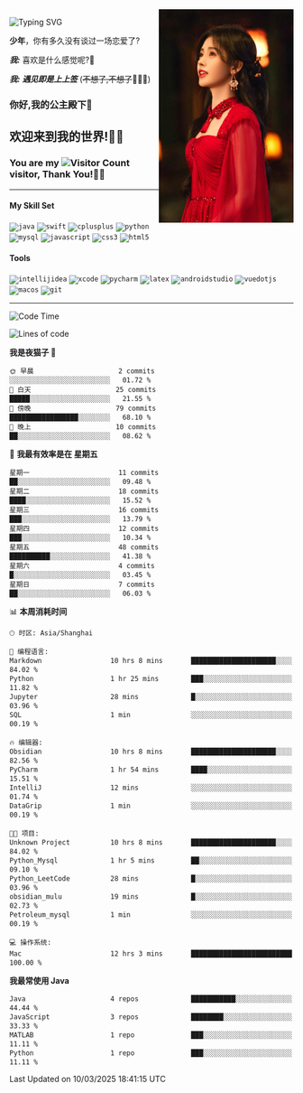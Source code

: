 <!-- **wql521/wql521** is a ✨ _special_ ✨ repository because its `README.md` (this file) appears on your GitHub profile. -->
<img align="right" width=239 src="https://github.com/wql521/wql521/blob/main/鞠婧祎.jpg">

![Typing SVG](https://readme-typing-svg.demolab.com?font=Fira+Code&weight=700&size=31&pause=1000&width=500&height=55&lines=Hi+there%2C+I%E2%80%98m+%E5%B0%98%E4%B8%96%E7%83%9F%E9%9B%A8%E5%AE%A2+!+%F0%9F%AB%B6%F0%9F%8F%BB;%E4%BD%A0%E5%A5%BD%2C+%E6%88%91%E6%98%AF+%E5%B0%98%E4%B8%96%E7%83%9F%E9%9B%A8%E5%AE%A2+!+%F0%9F%AB%B6%F0%9F%8F%BB)

  **少年**，你有多久没有谈过一场恋爱了?
    
  ***我:*** 喜欢是什么感觉呢?🤔
 
  ***我:*** ***遇见即是上上签*** (~~不想了,不想了~~🤦🏻‍♂️)
  ### 你好,我的公主殿下👑
## **欢迎来到我的世界!🥳🥳**

### You are my ![Visitor Count](https://profile-counter.glitch.me/wql521/count.svg) visitor, Thank You!🎉🎉
---

#### My Skill Set
<!-- languages:start -->
<!-- prettier-ignore-start -->
<!-- markdownlint-disable -->
<code><img height="20" src="http://simpleicons.p2hp.com/icons/java.svg" alt="java" /></code>
<code><img height="20" src="https://cdn.simpleicons.org/swift" alt="swift" /></code>
<code><img height="20" src="https://cdn.simpleicons.org/cplusplus" alt="cplusplus" /></code>
<code><img height="20" src="https://cdn.simpleicons.org/python" alt="python" /></code>
<code><img height="20" src="https://cdn.simpleicons.org/mysql" alt="mysql" /></code>
<code><img height="20" src="https://cdn.simpleicons.org/javascript" alt="javascript" /></code>
<code><img height="20" src="https://cdn.simpleicons.org/css3" alt="css3" /></code>
<code><img height="20" src="https://cdn.simpleicons.org/html5" alt="html5" /></code>
<!-- markdownlint-restore -->
<!-- prettier-ignore-end -->

<!-- languages:end -->

#### Tools

<!-- tools:start -->
<!-- prettier-ignore-start -->
<!-- markdownlint-disable -->
<code><img height="20" src="https://cdn.simpleicons.org/intellijidea" alt="intellijidea" /></code>
<code><img height="20" src="https://cdn.simpleicons.org/xcode" alt="xcode" /></code>
<code><img height="20" src="https://cdn.simpleicons.org/pycharm" alt="pycharm" /></code>
<code><img height="20" src="https://cdn.simpleicons.org/latex" alt="latex" /></code>
<code><img height="20" src="https://cdn.simpleicons.org/androidstudio" alt="androidstudio" /></code>
<code><img height="20" src="https://cdn.simpleicons.org/vuedotjs" alt="vuedotjs" /></code>
<code><img height="20" src="https://cdn.simpleicons.org/macos" alt="macos" /></code>
<code><img height="20" src="https://cdn.simpleicons.org/git" alt="git" /></code>
<!-- markdownlint-restore -->
<!-- prettier-ignore-end -->

<!-- tools:end -->

___



<!--START_SECTION:waka-->
![Code Time](http://img.shields.io/badge/Code%20Time-86%20hrs%2034%20mins-blue)

![Lines of code](https://img.shields.io/badge/%E4%BB%8E%E3%80%8CHello%20World%E3%80%8D%E8%B5%B7%E6%88%91%E5%B7%B2%E7%BB%8F%E5%86%99%E4%BA%86-10.5%20thousand%20%E8%A1%8C%E4%BB%A3%E7%A0%81-blue)

**我是夜猫子 🦉** 

```text
🌞 早晨                     2 commits           ░░░░░░░░░░░░░░░░░░░░░░░░░   01.72 % 
🌆 白天                     25 commits          █████░░░░░░░░░░░░░░░░░░░░   21.55 % 
🌃 傍晚                     79 commits          █████████████████░░░░░░░░   68.10 % 
🌙 晚上                     10 commits          ██░░░░░░░░░░░░░░░░░░░░░░░   08.62 % 
```
📅 **我最有效率是在 星期五** 

```text
星期一                      11 commits          ██░░░░░░░░░░░░░░░░░░░░░░░   09.48 % 
星期二                      18 commits          ████░░░░░░░░░░░░░░░░░░░░░   15.52 % 
星期三                      16 commits          ███░░░░░░░░░░░░░░░░░░░░░░   13.79 % 
星期四                      12 commits          ███░░░░░░░░░░░░░░░░░░░░░░   10.34 % 
星期五                      48 commits          ██████████░░░░░░░░░░░░░░░   41.38 % 
星期六                      4 commits           █░░░░░░░░░░░░░░░░░░░░░░░░   03.45 % 
星期日                      7 commits           ██░░░░░░░░░░░░░░░░░░░░░░░   06.03 % 
```


📊 **本周消耗时间** 

```text
🕑︎ 时区: Asia/Shanghai

💬 编程语言: 
Markdown                 10 hrs 8 mins       █████████████████████░░░░   84.02 % 
Python                   1 hr 25 mins        ███░░░░░░░░░░░░░░░░░░░░░░   11.82 % 
Jupyter                  28 mins             █░░░░░░░░░░░░░░░░░░░░░░░░   03.96 % 
SQL                      1 min               ░░░░░░░░░░░░░░░░░░░░░░░░░   00.19 % 

🔥 编辑器: 
Obsidian                 10 hrs 8 mins       █████████████████████░░░░   82.56 % 
PyCharm                  1 hr 54 mins        ████░░░░░░░░░░░░░░░░░░░░░   15.51 % 
IntelliJ                 12 mins             ░░░░░░░░░░░░░░░░░░░░░░░░░   01.74 % 
DataGrip                 1 min               ░░░░░░░░░░░░░░░░░░░░░░░░░   00.19 % 

🐱‍💻 项目: 
Unknown Project          10 hrs 8 mins       █████████████████████░░░░   84.02 % 
Python_Mysql             1 hr 5 mins         ██░░░░░░░░░░░░░░░░░░░░░░░   09.10 % 
Python_LeetCode          28 mins             █░░░░░░░░░░░░░░░░░░░░░░░░   03.96 % 
obsidian_mulu            19 mins             █░░░░░░░░░░░░░░░░░░░░░░░░   02.73 % 
Petroleum_mysql          1 min               ░░░░░░░░░░░░░░░░░░░░░░░░░   00.19 % 

💻 操作系统: 
Mac                      12 hrs 3 mins       █████████████████████████   100.00 % 
```

**我最常使用 Java** 

```text
Java                     4 repos             ███████████░░░░░░░░░░░░░░   44.44 % 
JavaScript               3 repos             ████████░░░░░░░░░░░░░░░░░   33.33 % 
MATLAB                   1 repo              ███░░░░░░░░░░░░░░░░░░░░░░   11.11 % 
Python                   1 repo              ███░░░░░░░░░░░░░░░░░░░░░░   11.11 % 
```




 Last Updated on 10/03/2025 18:41:15 UTC
<!--END_SECTION:waka-->


